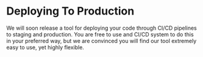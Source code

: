 # Deploying To Production

We will soon release a tool for deploying your code through CI/CD pipelines to staging and production. You are free to use and CI/CD system to do this in your preferred way, but we are convinced you will find our tool extremely easy to use, yet highly flexible.&#x20;
